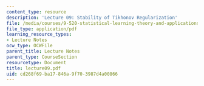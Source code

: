 ```yaml
---
content_type: resource
description: 'Lecture 09: Stability of Tikhonov Regularization'
file: /media/courses/9-520-statistical-learning-theory-and-applications-spring-2003/cd268f69ba17846a9f703987d4a00866_lecture09.pdf
file_type: application/pdf
learning_resource_types:
- Lecture Notes
ocw_type: OCWFile
parent_title: Lecture Notes
parent_type: CourseSection
resourcetype: Document
title: lecture09.pdf
uid: cd268f69-ba17-846a-9f70-3987d4a00866
---
```

